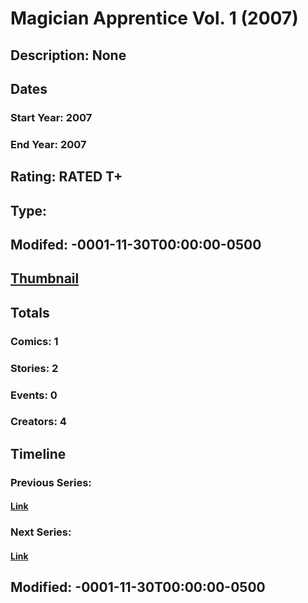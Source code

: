 # Magician Apprentice Vol. 1 (2007)
## Description: None
## Dates
### Start Year: 2007
### End Year: 2007
## Rating: RATED T+
## Type: 
## Modifed: -0001-11-30T00:00:00-0500
## [Thumbnail](http://i.annihil.us/u/prod/marvel/i/mg/2/40/4bc4cca9b97ac.jpg)
## Totals
### Comics: 1
### Stories: 2
### Events: 0
### Creators: 4
## Timeline
### Previous Series: 
#### [Link]()
### Next Series: 
#### [Link]()
## Modified: -0001-11-30T00:00:00-0500